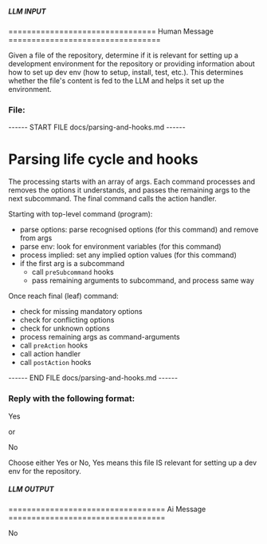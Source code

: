 ##### LLM INPUT #####
================================ Human Message =================================

Given a file of the repository, determine if it is relevant for setting up a development environment for the repository or providing information about how to set up dev env (how to setup, install, test, etc.). This determines whether the file's content is fed to the LLM and helps it set up the environment.

### File:
------ START FILE docs/parsing-and-hooks.md ------
# Parsing life cycle and hooks

The processing starts with an array of args. Each command processes and removes the options it understands, and passes the remaining args to the next subcommand.
The final command calls the action handler.

Starting with top-level command (program):

- parse options: parse recognised options (for this command) and remove from args
- parse env: look for environment variables (for this command)
- process implied: set any implied option values (for this command)
- if the first arg is a subcommand
    - call `preSubcommand` hooks
    - pass remaining arguments to subcommand, and process same way

Once reach final (leaf) command:

- check for missing mandatory options
- check for conflicting options
- check for unknown options
- process remaining args as command-arguments
- call `preAction` hooks
- call action handler
- call `postAction` hooks

------ END FILE docs/parsing-and-hooks.md ------

### Reply with the following format:

<rel>Yes</rel>

or

<rel>No</rel>

Choose either Yes or No, Yes means this file IS relevant for setting up a dev env for the repository.

##### LLM OUTPUT #####
================================== Ai Message ==================================

<rel>No</rel>